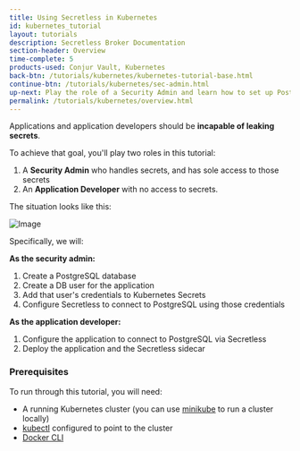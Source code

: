 ```yaml
---
title: Using Secretless in Kubernetes
id: kubernetes_tutorial
layout: tutorials
description: Secretless Broker Documentation
section-header: Overview
time-complete: 5
products-used: Conjur Vault, Kubernetes
back-btn: /tutorials/kubernetes/kubernetes-tutorial-base.html
continue-btn: /tutorials/kubernetes/sec-admin.html
up-next: Play the role of a Security Admin and learn how to set up PostgreSQL and configure Secretless.
permalink: /tutorials/kubernetes/overview.html
---
```

Applications and application developers should be **incapable of leaking secrets**.

To achieve that goal, you'll play two roles in this tutorial:

1. A **Security Admin** who handles secrets, and has sole access to those secrets
2. An **Application Developer** with no access to secrets.

The situation looks like this:

![Image](/img/secretless_overview.jpg)

Specifically, we will:

**As the security admin:**

1. Create a PostgreSQL database
1. Create a DB user for the application
1. Add that user's credentials to Kubernetes Secrets
1. Configure Secretless to connect to PostgreSQL using those credentials

**As the application developer:**

1. Configure the application to connect to PostgreSQL via Secretless
1. Deploy the application and the Secretless sidecar

### Prerequisites

To run through this tutorial, you will need:

+ A running Kubernetes cluster (you can use
  [minikube](https://kubernetes.io/docs/tasks/tools/install-minikube/) to run a
  cluster locally)
+ [kubectl](https://kubernetes.io/docs/tasks/tools/install-kubectl/) configured
  to point to the cluster
+ [Docker CLI](https://docs.docker.com/install/)
